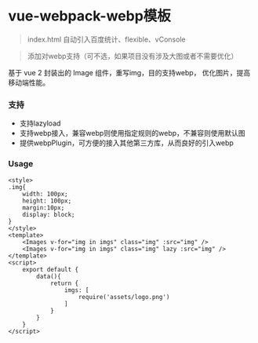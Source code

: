 # vue-webpack-webp模板

> index.html 自动引入百度统计、flexible、vConsole

> 添加对webp支持（可不选，如果项目没有涉及大图或者不需要优化）


基于 vue 2 封装出的 Image 组件，重写img，目的支持webp， 优化图片，提高移动端性能。

### 支持

- 支持lazyload
- 支持webp接入，兼容webp则使用指定规则的webp，不兼容则使用默认图
- 提供webpPlugin，可方便的接入其他第三方库，从而良好的引入webp

### Usage

```example
<style>
.img{
    width: 100px;
    height: 100px;
    margin:10px;
    display: block;
}
</style>
<template>
    <Images v-for="img in imgs" class="img" :src="img" />
    <Images v-for="img in imgs" class="img" lazy :src="img" />
</template>
<script>
    export default {
        data(){
            return {
                imgs: [
                    require('assets/logo.png')
                ]
            }
        }
    }
</script>
```


